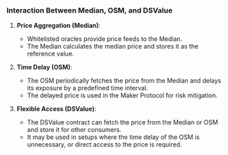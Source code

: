 ### **Interaction Between Median, OSM, and DSValue**

1. **Price Aggregation (Median)**:
    
    - Whitelisted oracles provide price feeds to the Median.
    - The Median calculates the median price and stores it as the reference value.
2. **Time Delay (OSM)**:
    
    - The OSM periodically fetches the price from the Median and delays its exposure by a predefined time interval.
    - The delayed price is used in the Maker Protocol for risk mitigation.
1. **Flexible Access (DSValue)**:
    
    - The DSValue contract can fetch the price from the Median or OSM and store it for other consumers.
    - It may be used in setups where the time delay of the OSM is unnecessary, or direct access to the price is required.